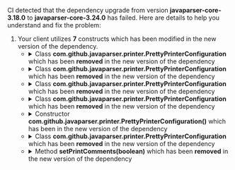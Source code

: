 CI detected that the dependency upgrade from version **javaparser-core-3.18.0** to **javaparser-core-3.24.0** has failed. Here are details to help you understand and fix the problem:
1. Your client utilizes **7** constructs which has been modified in the new version of the dependency.
   * <details>
        <summary>Class <b>com.github.javaparser.printer.PrettyPrinterConfiguration</b> which has been <b>removed</b> in the new version of the dependency</summary>
            
        * <details>
          <summary>The failure is identified from the logs generated in the build process. </summary>
          
            *   >[[ERROR] /scheduler/safeplace/src/test/java/org/btrplace/safeplace/DSN.java:[335,21] cannot find symbol<br>&nbsp;&nbsp;&nbsp;&nbsp;  symbol:   class PrettyPrinterConfiguration
  location: class org.btrplace.safeplace.DSN.UnitTestsVisitor
](https://github.com/chains-project/breaking-good/actions/runs/8110103454/job/22166641300#step:4:2376)
            *   An error was detected in line 335 which is making use of an outdated API.
             ``` java
             335   setPrintComments(boolean);
            ```

          </details>
            
     </details>
   * <details>
        <summary>Class <b>com.github.javaparser.printer.PrettyPrinterConfiguration</b> which has been <b>removed</b> in the new version of the dependency</summary>
            
        * <details>
          <summary>The failure is identified from the logs generated in the build process. </summary>
          
            *   >[[ERROR] /scheduler/safeplace/src/test/java/org/btrplace/safeplace/DSN.java:[335,21] cannot find symbol<br>&nbsp;&nbsp;&nbsp;&nbsp;  symbol:   class PrettyPrinterConfiguration
  location: class org.btrplace.safeplace.DSN.UnitTestsVisitor
](https://github.com/chains-project/breaking-good/actions/runs/8110103454/job/22166641300#step:4:2376)
            *   An error was detected in line 335 which is making use of an outdated API.
             ``` java
             335   private final com.github.javaparser.printer.PrettyPrinterConfiguration noComments = new com.github.javaparser.printer.PrettyPrinterConfiguration().setPrintComments(false);;
            ```

          </details>
            
     </details>
   * <details>
        <summary>Class <b>com.github.javaparser.printer.PrettyPrinterConfiguration</b> which has been <b>removed</b> in the new version of the dependency</summary>
            
        * <details>
          <summary>The failure is identified from the logs generated in the build process. </summary>
          
            *   >[[ERROR] /scheduler/safeplace/src/test/java/org/btrplace/safeplace/DSN.java:[15,37] cannot find symbol<br>&nbsp;&nbsp;&nbsp;&nbsp;  symbol:   class PrettyPrinterConfiguration
  location: package com.github.javaparser.printer
](https://github.com/chains-project/breaking-good/actions/runs/8110103454/job/22166641300#step:4:2375)
            *   An error was detected in line 15 which is making use of an outdated API.
             ``` java
             15   import com.github.javaparser.printer.PrettyPrinterConfiguration;;
            ```

          </details>
            
     </details>
   * <details>
        <summary>Class <b>com.github.javaparser.printer.PrettyPrinterConfiguration</b> which has been <b>removed</b> in the new version of the dependency</summary>
            
        * <details>
          <summary>The failure is identified from the logs generated in the build process. </summary>
          
            *   >[[ERROR] /scheduler/safeplace/src/test/java/org/btrplace/safeplace/DSN.java:[335,21] cannot find symbol<br>&nbsp;&nbsp;&nbsp;&nbsp;  symbol:   class PrettyPrinterConfiguration
  location: class org.btrplace.safeplace.DSN.UnitTestsVisitor
](https://github.com/chains-project/breaking-good/actions/runs/8110103454/job/22166641300#step:4:2376)
            *   An error was detected in line 335 which is making use of an outdated API.
             ``` java
             335   new com.github.javaparser.printer.PrettyPrinterConfiguration();
            ```

          </details>
            
     </details>
   * <details>
        <summary>Constructor <b>com.github.javaparser.printer.PrettyPrinterConfiguration()</b> which has been <b></b> in the new version of the dependency</summary>
            
        * <details>
          <summary>The failure is identified from the logs generated in the build process. </summary>
          
            *   >[[ERROR] /scheduler/safeplace/src/test/java/org/btrplace/safeplace/DSN.java:[335,21] cannot find symbol<br>&nbsp;&nbsp;&nbsp;&nbsp;  symbol:   class PrettyPrinterConfiguration
  location: class org.btrplace.safeplace.DSN.UnitTestsVisitor
](https://github.com/chains-project/breaking-good/actions/runs/8110103454/job/22166641300#step:4:2376)
            *   An error was detected in line 335 which is making use of an outdated API.
             ``` java
             335   new com.github.javaparser.printer.PrettyPrinterConfiguration();
            ```

          </details>
            
     </details>
   * <details>
        <summary>Class <b>com.github.javaparser.printer.PrettyPrinterConfiguration</b> which has been <b>removed</b> in the new version of the dependency</summary>
            
        * <details>
          <summary>The failure is identified from the logs generated in the build process. </summary>
          
            *   >[[ERROR] /scheduler/safeplace/src/test/java/org/btrplace/safeplace/DSN.java:[335,21] cannot find symbol<br>&nbsp;&nbsp;&nbsp;&nbsp;  symbol:   class PrettyPrinterConfiguration
  location: class org.btrplace.safeplace.DSN.UnitTestsVisitor
](https://github.com/chains-project/breaking-good/actions/runs/8110103454/job/22166641300#step:4:2376)
            *   An error was detected in line 335 which is making use of an outdated API.
             ``` java
             335   new com.github.javaparser.printer.PrettyPrinterConfiguration();
            ```

          </details>
            
     </details>
   * <details>
        <summary>Method <b>setPrintComments(boolean)</b> which has been <b>removed</b> in the new version of the dependency</summary>
            
        * <details>
          <summary>The failure is identified from the logs generated in the build process. </summary>
          
            *   >[[ERROR] /scheduler/safeplace/src/test/java/org/btrplace/safeplace/DSN.java:[335,21] cannot find symbol<br>&nbsp;&nbsp;&nbsp;&nbsp;  symbol:   class PrettyPrinterConfiguration
  location: class org.btrplace.safeplace.DSN.UnitTestsVisitor
](https://github.com/chains-project/breaking-good/actions/runs/8110103454/job/22166641300#step:4:2376)
            *   An error was detected in line 335 which is making use of an outdated API.
             ``` java
             335   new com.github.javaparser.printer.PrettyPrinterConfiguration().setPrintComments(false);
            ```

          </details>
            
        To resolve this issue, there are alternative options available in the new version of the dependency that can replace the incompatible method currently used in the client. You can consider substituting the existing method with one of the following options provided by the new version of the dependency
        ``` java
        PrettyPrinterConfiguration setPrintComments(boolean);
        ```
     </details>


